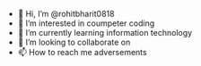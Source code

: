 - 👋 Hi, I’m @rohitbharit0818
- 👀 I’m interested in coumpeter coding
- 🌱 I’m currently learning information technology
- 💞️ I’m looking to collaborate on 
- 📫 How to reach me adversements 

<!---
rohitbharit0818/rohitbharit0818 is a ✨ special ✨ repository because its `README.md` (this file) appears on your GitHub profile.
You can click the Preview link to take a look at your changes.
--->
